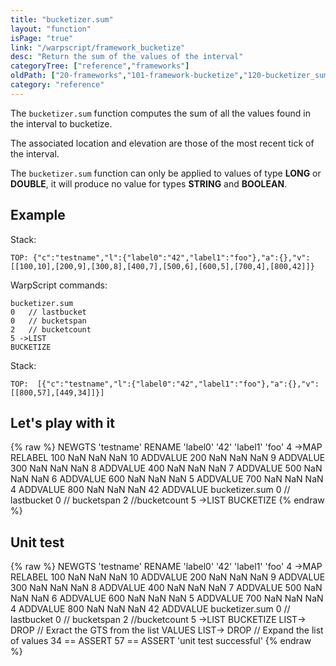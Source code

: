 ```yaml
---
title: "bucketizer.sum"
layout: "function"
isPage: "true"
link: "/warpscript/framework_bucketize"
desc: "Return the sum of the values of the interval"
categoryTree: ["reference","frameworks"]
oldPath: ["20-frameworks","101-framework-bucketize","120-bucketizer_sum.html.md"]
category: "reference"
---
```




The `bucketizer.sum` function computes the sum of all the values found in the interval to bucketize. 

The associated location and elevation are those of the most recent tick of the interval.

The `bucketizer.sum` function can only be applied to values of type **LONG** or **DOUBLE**, it will produce no value for types **STRING** and **BOOLEAN**.


## Example ##

Stack: 

    TOP: {"c":"testname","l":{"label0":"42","label1":"foo"},"a":{},"v":[[100,10],[200,9],[300,8],[400,7],[500,6],[600,5],[700,4],[800,42]]}

WarpScript commands:

    bucketizer.sum
    0   // lastbucket    
    0   // bucketspan    
    2   // bucketcount
    5 ->LIST
    BUCKETIZE

Stack: 

    TOP:  [{"c":"testname","l":{"label0":"42","label1":"foo"},"a":{},"v":[[800,57],[449,34]]}]


## Let's play with it ##

{% raw %}
<warp10-warpscript-widget>NEWGTS 
'testname'
RENAME
'label0' '42' 'label1' 'foo' 4 ->MAP
RELABEL
100  NaN NaN NaN 10 ADDVALUE
200  NaN NaN NaN  9 ADDVALUE
300  NaN NaN NaN  8 ADDVALUE
400  NaN NaN NaN  7 ADDVALUE
500  NaN NaN NaN  6 ADDVALUE
600  NaN NaN NaN  5 ADDVALUE
700  NaN NaN NaN  4 ADDVALUE
800  NaN NaN NaN 42 ADDVALUE
bucketizer.sum
0   // lastbucket
0   // bucketspan
2   //bucketcount
5 ->LIST
BUCKETIZE
</warp10-warpscript-widget>
{% endraw %}    


## Unit test ##

{% raw %}
<warp10-warpscript-widget>NEWGTS 
'testname'
RENAME
'label0' '42' 'label1' 'foo' 4 ->MAP
RELABEL
100  NaN NaN NaN 10 ADDVALUE
200  NaN NaN NaN  9 ADDVALUE
300  NaN NaN NaN  8 ADDVALUE
400  NaN NaN NaN  7 ADDVALUE
500  NaN NaN NaN  6 ADDVALUE
600  NaN NaN NaN  5 ADDVALUE
700  NaN NaN NaN  4 ADDVALUE
800  NaN NaN NaN 42 ADDVALUE
bucketizer.sum
0   // lastbucket
0   // bucketspan
2   //bucketcount
5 ->LIST
BUCKETIZE
LIST-> DROP           // Exract the GTS from the list
VALUES LIST-> DROP    // Expand the list of values
34 == ASSERT  57 == ASSERT
'unit test successful'
</warp10-warpscript-widget>
{% endraw %}     